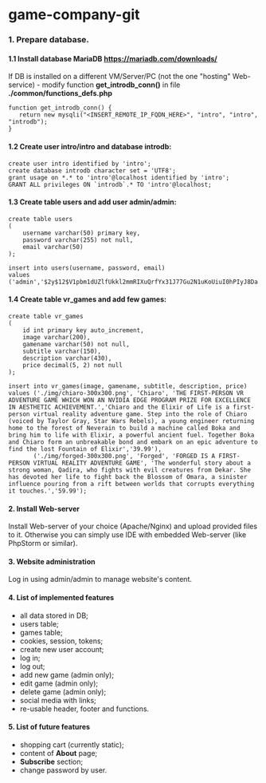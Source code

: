 # game-company-git
 ### 1. Prepare database.
 
 #### 1.1 Install database MariaDB https://mariadb.com/downloads/
 
 If DB is installed on a different VM/Server/PC (not the one "hosting" Web-service) - modify function **get_introdb_conn()** in file **./common/functions_defs.php**
 
 ```
function get_introdb_conn() {
    return new mysqli("<INSERT_REMOTE_IP_FQDN_HERE>", "intro", "intro", "introdb");
}
 ```
 
 #### 1.2 Create user **intro/intro** and database **introdb**:
 
 ```
 create user intro identified by 'intro';
 create database introdb character set = 'UTF8';
 grant usage on *.* to 'intro'@localhost identified by 'intro';
 GRANT ALL privileges ON `introdb`.* TO 'intro'@localhost;
```
 
 #### 1.3 Create table **users** and add user **admin/admin**:
 
 ```
 create table users
 (
     username varchar(50) primary key,
     password varchar(255) not null,
     email varchar(50)
 );
 
 insert into users(username, password, email)
 values ('admin','$2y$12$V1pbm1dUZlfUkkl2mmRIXuQrfYx31J77Gu2N1uKoUiuI0hPIyJ8Da','admin@gmail.com'),
 ```

 #### 1.4 Create table **vr_games** and add few games:
 
 ```
 create table vr_games
 (
     id int primary key auto_increment,
     image varchar(200),
     gamename varchar(50) not null,
     subtitle varchar(150),
     description varchar(430),
     price decimal(5, 2) not null
 );
 
 insert into vr_games(image, gamename, subtitle, description, price)
 values ('./img/chiaro-300x300.png', 'Chiaro', 'THE FIRST-PERSON VR ADVENTURE GAME WHICH WON AN NVIDIA EDGE PROGRAM PRIZE FOR EXCELLENCE IN AESTHETIC ACHIEVEMENT.','Chiaro and the Elixir of Life is a first-person virtual reality adventure game. Step into the role of Chiaro (voiced by Taylor Gray, Star Wars Rebels), a young engineer returning home to the forest of Neverain to build a machine called Boka and bring him to life with Elixir, a powerful ancient fuel. Together Boka and Chiaro form an unbreakable bond and embark on an epic adventure to find the lost Fountain of Elixir','39.99'),
        ('./img/forged-300x300.png', 'Forged', 'FORGED IS A FIRST-PERSON VIRTUAL REALITY ADVENTURE GAME', 'The wonderful story about a strong woman, Qadira, who fights with evil creatures from Dekar. She has devoted her life to fight back the Blossom of Omara, a sinister influence pouring from a rift between worlds that corrupts everything it touches.','59.99');
 ```

#### 2. Install Web-server

Install Web-server of your choice (Apache/Nginx) and upload provided files to it.
Otherwise you can simply use IDE with embedded Web-server (like PhpStorm or similar).

#### 3. Website administration

Log in using admin/admin to manage website's content.

#### 4. List of implemented features

- all data stored in DB;
- users table;
- games table;
- cookies, session, tokens;
- create new user account;
- log in;
- log out;
- add new game (admin only);
- edit game (admin only);
- delete game (admin only);
- social media with links;
- re-usable header, footer and functions.

#### 5. List of future features

- shopping cart (currently static);
- content of **About** page;
- **Subscribe** section;
- change password by user.


